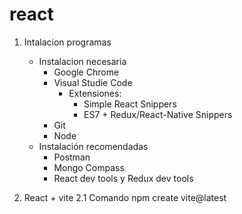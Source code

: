 # react
1. Intalacion programas
    - Instalacion necesaria
        - Google Chrome
        - Visual Studie Code
            - Extensiones:
                - Simple React Snippers 
                - ES7 + Redux/React-Native Snippers
        - Git
        - Node
    - Instalación recomendadas
        - Postman
        - Mongo Compass
        - React dev tools y Redux dev tools
        
2. React + vite
    2.1 Comando npm create vite@latest